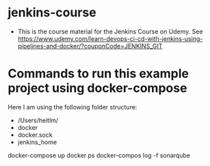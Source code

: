 # jenkins-course
* This is the course material for the Jenkins Course on Udemy. See https://www.udemy.com/learn-devops-ci-cd-with-jenkins-using-pipelines-and-docker/?couponCode=JENKINS_GIT


# Commands to run this example project using docker-compose
Here I am using the following folder structure:
- /Users/heitlm/
-    docker
-    docker.sock
-    jenkins_home

docker-compose up
docker ps
docker-compos log -f sonarqube